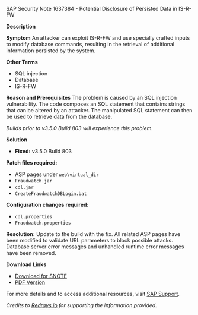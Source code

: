 SAP Security Note 1637384 - Potential Disclosure of Persisted Data in IS-R-FW

**Description**

**Symptom**
An attacker can exploit IS-R-FW and use specially crafted inputs to modify database commands, resulting in the retrieval of additional information persisted by the system.

**Other Terms**
- SQL injection
- Database
- IS-R-FW

**Reason and Prerequisites**
The problem is caused by an SQL injection vulnerability. The code composes an SQL statement that contains strings that can be altered by an attacker. The manipulated SQL statement can then be used to retrieve data from the database.

*Builds prior to v3.5.0 Build 803 will experience this problem.*

**Solution**
- **Fixed:** v3.5.0 Build 803

**Patch files required:**
- ASP pages under `web\virtual_dir`
- `Fraudwatch.jar`
- `cdl.jar`
- `CreateFraudwatchDBLogin.bat`

**Configuration changes required:**
- `cdl.properties`
- `Fraudwatch.properties`

**Resolution:**
Update to the build with the fix. All related ASP pages have been modified to validate URL parameters to block possible attacks. Database server error messages and unhandled runtime error messages have been removed.

**Download Links**
- [Download for SNOTE](https://notesdownloads.sap.com/note/0040000017318272017)
- [PDF Version](https://userapps.support.sap.com/sap/support/sfm/notes/print/0001637384?language=en-US&token=00D06897998F5D7BEA3F8E63CB7A3092)

For more details and to access additional resources, visit [SAP Support](https://me.sap.com/servicessupport/knowledge).

*Credits to [Redrays.io](https://redrays.io) for supporting the information provided.*